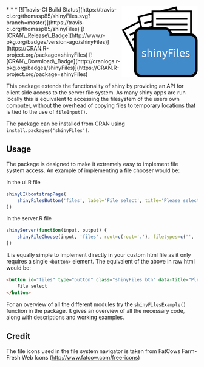 <img src='inst/example/www/logo.png' width='200' style='float: right'/>
* * *
[![Travis-CI Build Status](https://travis-ci.org/thomasp85/shinyFiles.svg?branch=master)](https://travis-ci.org/thomasp85/shinyFiles) [![CRAN\_Release\_Badge](http://www.r-pkg.org/badges/version-ago/shinyFiles)](https://CRAN.R-project.org/package=shinyFiles) [![CRAN\_Download\_Badge](http://cranlogs.r-pkg.org/badges/shinyFiles)](https://CRAN.R-project.org/package=shinyFiles)

This package extends the functionality of shiny by providing an API for client side access to the server file system. As many shiny apps are run locally this is equivalent to accessing the filesystem of the users own computer, without the overhead of copying files to temporary locations that is tied to the use of `fileInput()`.

The package can be installed from CRAN using `install.packages('shinyFiles')`.

Usage
----------
The package is designed to make it extremely easy to implement file system access. An example of implementing a file chooser would be:

In the ui.R file
```R
shinyUI(bootstrapPage(
    shinyFilesButton('files', label='File select', title='Please select a file', multiple=FALSE)
))
```
In the server.R file
```R
shinyServer(function(input, output) {
    shinyFileChoose(input, 'files', root=c(root='.'), filetypes=c('', 'txt'))
})
```

It is equally simple to implement directly in your custom html file as it only requires a single `<button>` element. The equivalent of the above in raw html would be:
```html
<button id="files" type="button" class="shinyFiles btn" data-title="Please select a file" data-selecttype="single">
    File select
</button>
```

For an overview of all the different modules try the `shinyFilesExample()` function in the package. It gives an overview of all the necessary code, along with descriptions and working examples.

Credit
----------
The file icons used in the file system navigator is taken from FatCows Farm-Fresh Web Icons (http://www.fatcow.com/free-icons)
